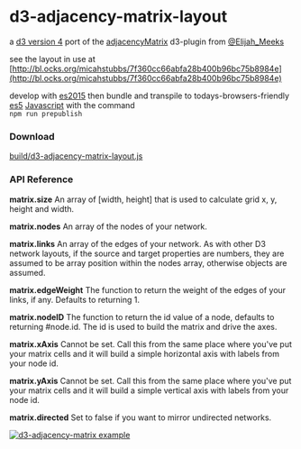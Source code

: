 # d3-adjacency-matrix-layout

a [d3 version 4](https://github.com/d3/d3/blob/master/API.md) port of the [adjacencyMatrix](https://github.com/emeeks/d3-plugins/tree/master/adjacencyMatrix) d3-plugin from [@Elijah_Meeks](https://twitter.com/elijah_meeks) 

see the layout in use at [http://bl.ocks.org/micahstubbs/7f360cc66abfa28b400b96bc75b8984e](http://bl.ocks.org/micahstubbs/7f360cc66abfa28b400b96bc75b8984e)  

develop with [es2015](https://babeljs.io/docs/learn-es2015/) then bundle and transpile to todays-browsers-friendly [es5](https://es5.github.io/) [Javascript](https://en.wikipedia.org/wiki/JavaScript) with the command  
`npm run prepublish`  

### Download

[build/d3-adjacency-matrix-layout.js](build/d3-adjacency-matrix-layout.js)

### API Reference

**matrix.size** An array of [width, height] that is used to calculate grid x, y, height and width.

**matrix.nodes** An array of the nodes of your network.

**matrix.links** An array of the edges of your network. As with other D3 network layouts, if the source and target properties are numbers, they are assumed to be array position within the nodes array, otherwise objects are assumed.

**matrix.edgeWeight** The function to return the weight of the edges of your links, if any. Defaults to returning 1.

**matrix.nodeID** The function to return the id value of a node, defaults to returning #node.id. The id is used to build the matrix and drive the axes.

**matrix.xAxis** Cannot be set. Call this from the same place where you've put your matrix cells and it will build a simple horizontal axis with labels from your node id.

**matrix.yAxis** Cannot be set. Call this from the same place where you've put your matrix cells and it will build a simple vertical axis with labels from your node id.

**matrix.directed** Set to false if you want to mirror undirected networks.

[![d3-adjacency-matrix example](http://i.imgur.com/FSzNmgd.png)](http://bl.ocks.org/micahstubbs/7f360cc66abfa28b400b96bc75b8984e)